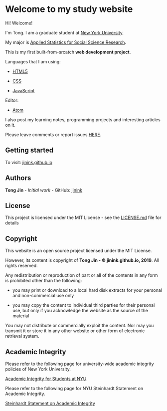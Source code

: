 # Welcome to my study website

Hi! Welcome! 

I'm Tong. I am a graduate student at [New York University](https://www.nyu.edu).

My major is [Applied Statistics for Social Science Research](https://steinhardt.nyu.edu/programs/applied-statistics-social-science-research).

This is my first built-from-srcatch **web development project**. 

Languages that I am using:

* [HTML5](https://www.w3.org/html/)

* [CSS](https://www.w3.org/Style/CSS/)

* [JavaScript](https://developer.mozilla.org/en-US/docs/Web/JavaScript)

Editor: 

* [Atom](https://atom.io)

I also post my learning notes, programming projects and interesting articles on it. 

Please leave comments or report issues [HERE](https://github.com/jinink/jinink.github.io/issues/new).

## Getting started

To visit:
[jinink.github.io](https://jinink.github.io)

## Authors

**Tong Jin** - *Initial work* - GitHub: [jinink](https://github.com/jinink)

## License

This project is licensed under the MIT License - see the [LICENSE.md](LICENSE.md) file for details

## Copyright

This website is an open source project licensed under the MIT License. 

However, its content is copyright of **Tong Jin - © jinink.github.io, 2019**. All rights reserved.

Any redistribution or reproduction of part or all of the contents in any form is prohibited other than the following:

*	you may print or download to a local hard disk extracts for your personal and non-commercial use only

*	you may copy the content to individual third parties for their personal use, but only if you acknowledge the website as the source of the material

You may not distribute or commercially exploit the content. Nor may you transmit it or store it in any other website or other form of electronic retrieval system.

## Academic Integrity 

Please refer to the following page for university-wide academic integrity policies of New York University. 

[Academic Integrity for Students at NYU](https://www.nyu.edu/about/policies-guidelines-compliance/policies-and-guidelines/academic-integrity-for-students-at-nyu.html)

Please refer to the following page for NYU Steinhardt Statement on Academic Integrity.

[Steinhardt Statement on Academic Integrity](https://steinhardt.nyu.edu/statement-academic-integrity)
